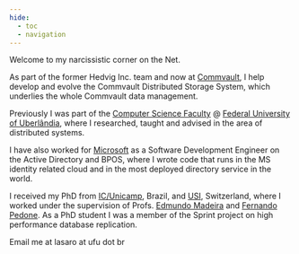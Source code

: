```yaml
---
hide:
  - toc
  - navigation
---
```


Welcome to my narcissistic corner on the Net.

As part of the former Hedvig Inc. team and now at [Commvault](https://www.commvault.com/), I help develop and evolve the Commvault Distributed Storage System, which underlies the whole Commvault data management. 

Previously I was part of the [Computer Science Faculty](https://www.facom.ufu.br) @ [Federal University of Uberlândia](https://www.ufu.br), where I researched, taught and advised in the area of distributed systems. 

I have also worked for [Microsoft](https://www.microsoft.com) as a Software Development Engineer on the Active Directory and BPOS, where I wrote code that runs in the MS identity related cloud and in the most deployed directory service in the world.

I received my PhD from [IC/Unicamp](https://www.ic.unicamp.br), Brazil, and [USI](https://www.inf.usi.ch/en), Switzerland, where I worked under the supervision of Profs. [Edmundo Madeira](https://www.ic.unicamp.br/~edmundo) and [Fernando Pedone](https://www.inf.usi.ch/faculty/pedone/). 
As a PhD student I was a member of the Sprint project on high performance database replication.

Email me at lasaro at ufu dot br
